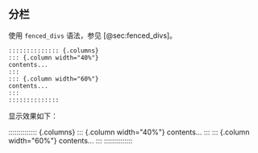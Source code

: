 
## 分栏

使用 `fenced_divs` 语法，参见 [@sec:fenced_divs]。

```
:::::::::::::: {.columns}
::: {.column width="40%"}
contents...
:::
::: {.column width="60%"}
contents...
:::
::::::::::::::
```

显示效果如下：

:::::::::::::: {.columns}
::: {.column width="40%"}
contents...
:::
::: {.column width="60%"}
contents...
:::
::::::::::::::
